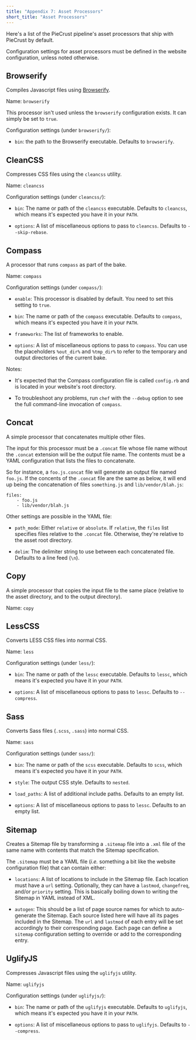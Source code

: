 ```yaml
---
title: "Appendix 7: Asset Processors"
short_title: "Asset Processors"
---
```


Here's a list of the PieCrust pipeline's asset processors that ship with
PieCrust by default.

Configuration settings for asset processors must be defined in the website
configuration, unless noted otherwise.


## Browserify

Compiles Javascript files using [Browserify][].

Name: `browserify`

This processor isn't used unless the `browserify` configuration exists. It can
simply be set to `true`.

Configuration settings (under `browserify/`):

* `bin`: the path to the Browserify executable. Defaults to `browserify`.

[browserify]: http://browserify.org/


## CleanCSS

Compresses CSS files using the `cleancss` utility.

Name: `cleancss`

Configuration settings (under `cleancss/`):

* `bin`: The name or path of the `cleancss` executable. Defaults to `cleancss`,
  which means it's expected you have it in your `PATH`.

* `options`: A list of miscellaneous options to pass to `cleancss`. Defaults to
  `--skip-rebase`.


## Compass

A processor that runs `compass` as part of the bake.

Name: `compass`

Configuration settings (under `compass/`):

* `enable`: This processor is disabled by default. You need to set this
  setting to `true`.

* `bin`: The name or path of the `compass` executable. Defaults to `compass`,
  which means it's expected you have it in your `PATH`.

* `frameworks`: The list of frameworks to enable.

* `options`: A list of miscellaneous options to pass to `compass`. You can use
  the placeholders `%out_dir%` and `%tmp_dir%` to refer to the temporary and
  output directories of the current bake.

Notes:

* It's expected that the Compass configuration file is called `config.rb` and is
  located in your website's root directory.

* To troubleshoot any problems, run `chef` with the `--debug` option to see the
  full command-line invocation of `compass`.


## Concat

A simple processor that concatenates multiple other files.

The input for this processor must be a `.concat` file whose file name without
the `.concat` extension will be the output file name. The contents must be a
YAML configuration that lists the files to concatenate.

So for instance, a `foo.js.concat` file will generate an output file named
`foo.js`. If the concents of the `.concat` file are the same as below, it will
end up being the concatenation of files `something.js` and `lib/vendor/blah.js`:

    files:
        - foo.js
        - lib/vendor/blah.js

Other settings are possible in the YAML file:

* `path_mode`: Either `relative` or `absolute`. If `relative`, the `files` list
  specifies files relative to the `.concat` file. Otherwise, they're relative to
  the asset root directory.

* `delim`: The delimiter string to use between each concatenated file. Defaults
  to a line feed (`\n`).


## Copy

A simple processor that copies the input file to the same place (relative to the
asset directory, and to the output directory).

Name: `copy`


## LessCSS

Converts LESS CSS files into normal CSS.

Name: `less`

Configuration settings (under `less/`):

* `bin`: The name or path of the `lessc` executable. Defaults to `lessc`,
  which means it's expected you have it in your `PATH`.

* `options`: A list of miscellaneous options to pass to `lessc`. Defaults to
  `--compress`.


## Sass

Converts Sass files (`.scss`, `.sass`) into normal CSS.

Name: `sass`

Configuration settings (under `sass/`):

* `bin`: The name or path of the `scss` executable. Defaults to `scss`,
  which means it's expected you have it in your `PATH`.

* `style`: The output CSS style. Defaults to `nested`.

* `load_paths`: A list of additional include paths. Defaults to an empty
  list.

* `options`: A list of miscellaneous options to pass to `lessc`. Defaults to
  an empty list.


## Sitemap

Creates a Sitemap file by transforming a `.sitemap` file into a `.xml` file of
the same name with contents that match the Sitemap specification.

The `.sitemap` must be a YAML file (_i.e._ something a bit like the website
configuration file) that can contain either:

* `locations`: A list of locations to include in the Sitemap file. Each location
  must have a `url` setting. Optionally, they can have a `lastmod`,
  `changefreq`, and/or `priority` setting. This is basically boiling down to
  writing the Sitemap in YAML instead of XML.

* `autogen`: This should be a list of page source names for which to
  auto-generate the Sitemap. Each source listed here will have all its pages
  included in the Sitemap. The `url` and `lastmod` of each entry will be set
  accordingly to their corresponding page. Each page can define a `sitemap`
  configuration setting to override or add to the corresponding entry.
  

## UglifyJS

Compresses Javascript files using the `uglifyjs` utility.

Name: `uglifyjs`

Configuration settings (under `uglifyjs/`):

* `bin`: The name or path of the `uglifyjs` executable. Defaults to `uglifyjs`,
  which means it's expected you have it in your `PATH`.

* `options`: A list of miscellaneous options to pass to `uglifyjs`. Defaults to
  `--compress`.

